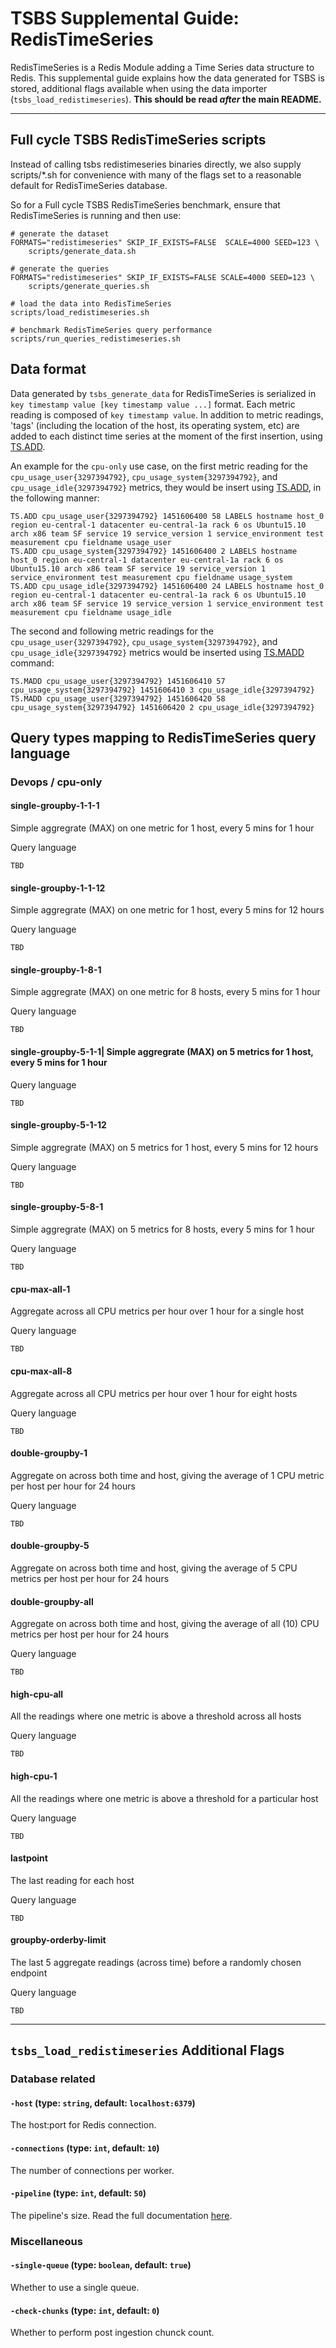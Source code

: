 # TSBS Supplemental Guide: RedisTimeSeries

RedisTimeSeries is a Redis Module adding a Time Series data structure to Redis. This supplemental guide explains how
the data generated for TSBS is stored, additional flags available when
using the data importer (`tsbs_load_redistimeseries`). **This
should be read *after* the main README.**


---
## Full cycle TSBS RedisTimeSeries scripts

Instead of calling tsbs redistimeseries binaries directly, we also supply scripts/*.sh for convenience with many of the flags set to a reasonable default for RedisTimeSeries database. 

So for a Full cycle TSBS RedisTimeSeries benchmark, ensure that RedisTimeSeries is running and then use:

```
# generate the dataset
FORMATS="redistimeseries" SKIP_IF_EXISTS=FALSE  SCALE=4000 SEED=123 \
    scripts/generate_data.sh

# generate the queries
FORMATS="redistimeseries" SKIP_IF_EXISTS=FALSE SCALE=4000 SEED=123 \
    scripts/generate_queries.sh

# load the data into RedisTimeSeries
scripts/load_redistimeseries.sh

# benchmark RedisTimeSeries query performance
scripts/run_queries_redistimeseries.sh

```

## Data format

Data generated by `tsbs_generate_data` for RedisTimeSeries is serialized in
`key timestamp value [key timestamp value ...]` format. Each metric reading is composed of `key timestamp value`. In addition to metric readings, 'tags' (including the location of the host, its operating system, etc) are added to each distinct time series at the moment of the first insertion, using [TS.ADD](https://oss.redislabs.com/redistimeseries/commands/#tsadd).

An example for the `cpu-only` use case, on the first metric reading for the `cpu_usage_user{3297394792}`, `cpu_usage_system{3297394792}`, and `cpu_usage_idle{3297394792}` metrics, they would be insert using [TS.ADD](https://oss.redislabs.com/redistimeseries/commands/#tsadd), in the following manner:
```text
TS.ADD cpu_usage_user{3297394792} 1451606400 58 LABELS hostname host_0 region eu-central-1 datacenter eu-central-1a rack 6 os Ubuntu15.10 arch x86 team SF service 19 service_version 1 service_environment test measurement cpu fieldname usage_user
TS.ADD cpu_usage_system{3297394792} 1451606400 2 LABELS hostname host_0 region eu-central-1 datacenter eu-central-1a rack 6 os Ubuntu15.10 arch x86 team SF service 19 service_version 1 service_environment test measurement cpu fieldname usage_system
TS.ADD cpu_usage_idle{3297394792} 1451606400 24 LABELS hostname host_0 region eu-central-1 datacenter eu-central-1a rack 6 os Ubuntu15.10 arch x86 team SF service 19 service_version 1 service_environment test measurement cpu fieldname usage_idle
```

The second and following metric readings for the `cpu_usage_user{3297394792}`, `cpu_usage_system{3297394792}`, and `cpu_usage_idle{3297394792}` metrics would be inserted using [TS.MADD](https://oss.redislabs.com/redistimeseries/commands/#tsmadd) command:

```text
TS.MADD cpu_usage_user{3297394792} 1451606410 57 cpu_usage_system{3297394792} 1451606410 3 cpu_usage_idle{3297394792}
TS.MADD cpu_usage_user{3297394792} 1451606420 58 cpu_usage_system{3297394792} 1451606420 2 cpu_usage_idle{3297394792}
```

## Query types <a name="tsbs-query-types-mapping"></a> mapping to RedisTimeSeries query language

### Devops / cpu-only

#### single-groupby-1-1-1
Simple aggregrate (MAX) on one metric for 1 host, every 5 mins for 1 hour

Query language
```
TBD
```

#### single-groupby-1-1-12

Simple aggregrate (MAX) on one metric for 1 host, every 5 mins for 12 hours

Query language
```
TBD
```

#### single-groupby-1-8-1
Simple aggregrate (MAX) on one metric for 8 hosts, every 5 mins for 1 hour

Query language
```
TBD
```


#### single-groupby-5-1-1| Simple aggregrate (MAX) on 5 metrics for 1 host, every 5 mins for 1 hour

Query language
```
TBD
```


#### single-groupby-5-1-12
Simple aggregrate (MAX) on 5 metrics for 1 host, every 5 mins for 12 hours

Query language
```
TBD
```

#### single-groupby-5-8-1
Simple aggregrate (MAX) on 5 metrics for 8 hosts, every 5 mins for 1 hour


Query language
```
TBD
```

#### cpu-max-all-1
Aggregate across all CPU metrics per hour over 1 hour for a single host

Query language
```
TBD
```

#### cpu-max-all-8
Aggregate across all CPU metrics per hour over 1 hour for eight hosts

Query language
```
TBD
```

#### double-groupby-1
Aggregate on across both time and host, giving the average of 1 CPU metric per host per hour for 24 hours


Query language
```
TBD
```

#### double-groupby-5
 Aggregate on across both time and host, giving the average of 5 CPU metrics per host per hour for 24 hours

#### double-groupby-all
 Aggregate on across both time and host, giving the average of all (10) CPU metrics per host per hour for 24 hours


Query language
```
TBD
```

#### high-cpu-all
All the readings where one metric is above a threshold across all hosts

Query language
```
TBD
```

#### high-cpu-1
 All the readings where one metric is above a threshold for a particular host

Query language
```
TBD
```

#### lastpoint
The last reading for each host

Query language
```
TBD
```

#### groupby-orderby-limit
The last 5 aggregate readings (across time) before a randomly chosen endpoint

Query language
```
TBD
```


---

## `tsbs_load_redistimeseries` Additional Flags

### Database related

#### `-host` (type: `string`, default: `localhost:6379`)

The host:port for Redis connection.

#### `-connections` (type: `int`, default: `10`)

The number of connections per worker.

#### `-pipeline` (type: `int`, default: `50`)

The pipeline's size. Read the full documentation [here](https://redis.io/topics/pipelining).

### Miscellaneous

#### `-single-queue` (type: `boolean`, default: `true`)

Whether to use a single queue.

#### `-check-chunks` (type: `int`, default: `0`)

Whether to perform post ingestion chunck count.
